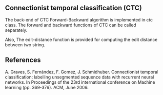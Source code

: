 ## Connectionist temporal classification (CTC)

The back-end of CTC Forward-Backward algorithm is implemented in ctc class. 
The forward and backward functions of CTC can be called separately.


Also, The edit-distance function is provided for computing the edit distance between two string. 


## References
A. Graves, S. Fernández, F. Gomez, J. Schmidhuber. Connectionist temporal classification: labelling unsegmented sequence data with recurrent neural networks. In Proceedings of the 23rd international conference on Machine learning (pp. 369-376). ACM, June 2006.

